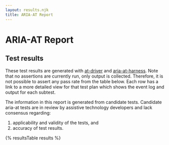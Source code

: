 ```yaml
---
layout: results.njk
title: ARIA-AT Report
---
```

# ARIA-AT Report

## Test results

These test results are generated with [at-driver](https://github.com/bocoup/at-automation-experiment) and [aria-at-harness](https://github.com/bocoup/aria-at-harness).
Note that no assertions are currently run, only output is collected.
Therefore, it is not possible to assert any pass rate from the table below.
Each row has a link to a more detailed view for that test plan which shows the event log and output for each subtest.

The information in this report is generated from candidate tests.
Candidate aria-at tests are in review by assistive technology developers and lack consensus regarding:

1. applicability and validity of the tests, and
2. accuracy of test results.

{% resultsTable results %}

